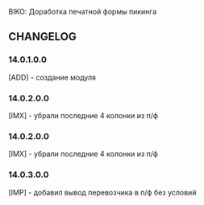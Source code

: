 BIKO: Доработка печатной формы пикинга

## CHANGELOG

### 14.0.1.0.0

[ADD] - создание модуля

### 14.0.2.0.0

[IMX] - убрали последние 4 колонки из п/ф

### 14.0.2.0.0

[IMX] - убрали последние 4 колонки из п/ф

### 14.0.3.0.0

[IMP] - добавил вывод перевозчика в п/ф без условий
